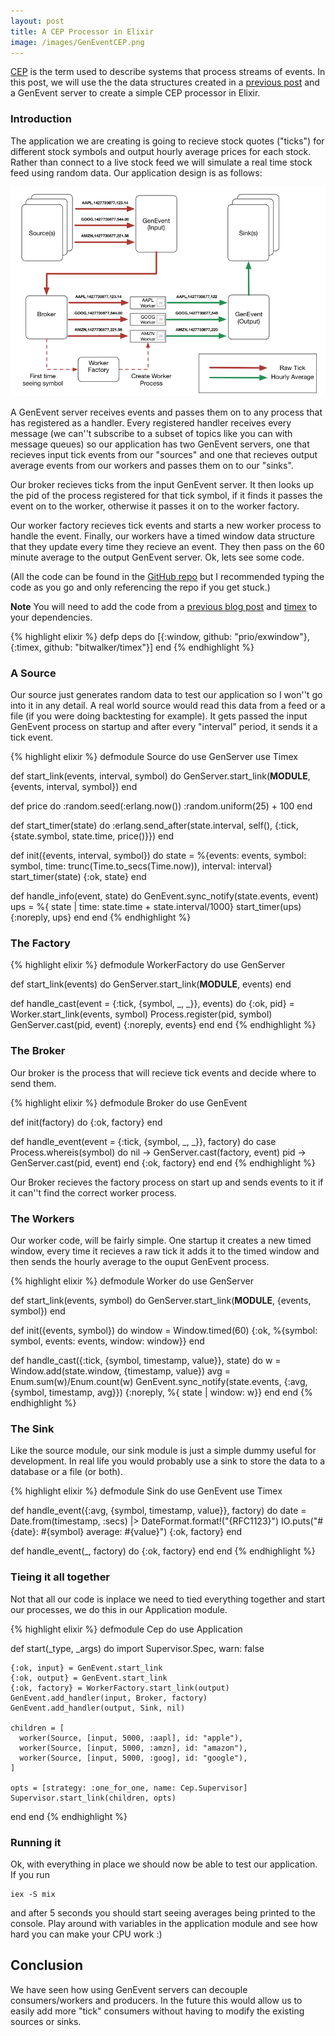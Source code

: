 ```yaml
---
layout: post
title: A CEP Processor in Elixir
image: /images/GenEventCEP.png
---
```


[CEP](http://en.wikipedia.org/wiki/Complex_event_processing) is the term used to describe systems that process streams of events. In this post, we will use the the data structures created in a [previous post](http://blog.jonharrington.org/simple-sliding-windows-in-elixir/) and a GenEvent server to create a simple CEP processor in Elixir.
<!--excerpt-->

### Introduction

The application we are creating is going to recieve stock quotes ("ticks") for different stock symbols and output hourly average prices for each stock. Rather than connect to a live stock feed we will simulate a real time stock feed using random data. Our application design is as follows:

![Application Architecture](/images/GenEventCEP.png)

A GenEvent server receives events and passes them on to any process that has registered as a handler. Every registered handler receives every message (we can''t subscribe to a subset of topics like you can with message queues) so our application has two GenEvent servers, one that recieves input tick events from our "sources" and one that recieves output average events from our workers and passes them on to our "sinks".

Our broker recieves ticks from the input GenEvent server. It then looks up the pid of the process registered for that tick symbol, if it finds it passes the event on to the worker, otherwise it passes it on to the worker factory.

Our worker factory recieves tick events and starts a new worker process to handle the event. Finally, our workers have a timed window data structure that they update every time they recieve an event. They then pass on the 60 minute average to the output GenEvent server. Ok, lets see some code.

(All the code can be found in the [GitHub repo](http://github.com/prio/excep) but I recommended typing the code as you go and only referencing the repo if you get stuck.)

**Note** You will need to add the code from a [previous blog post](http://blog.jonharrington.org/simple-sliding-windows-in-elixir/) and [timex](https://github.com/bitwalker/timex) to your dependencies. 

{% highlight elixir %}
  defp deps do
    [{:window, github: "prio/exwindow"},
     {:timex, github: "bitwalker/timex"}]
  end
{% endhighlight %}

### A Source

Our source just generates random data to test our application so I won''t go into it in any detail. A real world source would read this data from a feed or a file (if you were doing backtesting for example). It gets passed the input GenEvent process on startup and after every "interval" period, it sends it a tick event.

{% highlight elixir %}
defmodule Source do
  use GenServer
  use Timex

  def start_link(events, interval, symbol) do
    GenServer.start_link(__MODULE__, {events, interval, symbol})
  end

  def price do
    :random.seed(:erlang.now())
    :random.uniform(25) + 100
  end

  def start_timer(state) do
    :erlang.send_after(state.interval, self(),
                       {:tick, {state.symbol, state.time, price()}})
  end

  def init({events, interval, symbol}) do
    state = %{events: events, symbol: symbol,
              time: trunc(Time.to_secs(Time.now)), interval: interval}
    start_timer(state)
    {:ok, state}
  end

  def handle_info(event, state) do
    GenEvent.sync_notify(state.events, event)
    ups = %{ state | time: state.time + state.interval/1000}
    start_timer(ups)
    {:noreply, ups}
  end
end
{% endhighlight %}

### The Factory

{% highlight elixir %}
defmodule WorkerFactory do
  use GenServer

  def start_link(events) do
    GenServer.start_link(__MODULE__, events)
  end

  def handle_cast(event = {:tick, {symbol, _, _}}, events) do
    {:ok, pid} = Worker.start_link(events, symbol)
    Process.register(pid, symbol)
    GenServer.cast(pid, event)
    {:noreply, events}
  end
end
{% endhighlight %}

### The Broker

Our broker is the process that will recieve tick events and decide where to send them.

{% highlight elixir %}
defmodule Broker do
  use GenEvent

  def init(factory) do
    {:ok, factory}
  end

  def handle_event(event = {:tick, {symbol, _, _}}, factory) do
    case Process.whereis(symbol) do
      nil -> GenServer.cast(factory, event)
      pid -> GenServer.cast(pid, event)
    end
    {:ok, factory}
  end
end
{% endhighlight %}

Our Broker recieves the factory process on start up and sends events to it if it can''t find the correct worker process.

### The Workers

Our worker code, will be fairly simple. One startup it creates a new timed window, every time it recieves a raw tick it adds it to the timed window and then sends the hourly average to the ouput GenEvent process.

{% highlight elixir %}
defmodule Worker do
  use GenServer

  def start_link(events, symbol) do
    GenServer.start_link(__MODULE__, {events, symbol})
  end

  def init({events, symbol}) do
    window = Window.timed(60)
    {:ok, %{symbol: symbol, events: events, window: window}}
  end

  def handle_cast({:tick, {symbol, timestamp, value}}, state) do
     w = Window.add(state.window, {timestamp, value})
     avg = Enum.sum(w)/Enum.count(w)
     GenEvent.sync_notify(state.events, {:avg, {symbol, timestamp, avg}})
     {:noreply, %{ state | window: w}}
   end
end
{% endhighlight %}

### The Sink

Like the source module, our sink module is just a simple dummy useful for development. In real life you would probably use a sink to store the data to a database or a file (or both).

{% highlight elixir %}
defmodule Sink do
  use GenEvent
  use Timex

  def handle_event({:avg, {symbol, timestamp, value}}, factory) do
    date = Date.from(timestamp, :secs) |> DateFormat.format!("{RFC1123}")
    IO.puts("#{date}: #{symbol} average: #{value}")
    {:ok, factory}
  end

  def handle_event(_, factory) do
    {:ok, factory}
  end
end
{% endhighlight %}

### Tieing it all together

Not that all our code is inplace we need to tied everything together and start our processes, we do this in our Application module.

{% highlight elixir %}
defmodule Cep do
  use Application

  def start(_type, _args) do
    import Supervisor.Spec, warn: false
    
    {:ok, input} = GenEvent.start_link
    {:ok, output} = GenEvent.start_link
    {:ok, factory} = WorkerFactory.start_link(output)
    GenEvent.add_handler(input, Broker, factory)
    GenEvent.add_handler(output, Sink, nil)

    children = [
      worker(Source, [input, 5000, :aapl], id: "apple"),
      worker(Source, [input, 5000, :amzn], id: "amazon"),
      worker(Source, [input, 5000, :goog], id: "google"),
    ]

    opts = [strategy: :one_for_one, name: Cep.Supervisor]
    Supervisor.start_link(children, opts)    
  end
end
{% endhighlight %}

### Running it

Ok, with everything in place we should now be able to test our application. If you run
	
    iex -S mix
    
and after 5 seconds you should start seeing averages being printed to the console. Play around with variables in the application module and see how hard you can make your CPU work :)

## Conclusion

We have seen how using GenEvent servers can decouple consumers/workers and producers. In the future this would allow us to easily add more "tick" consumers without having to modify the existing sources or sinks.
